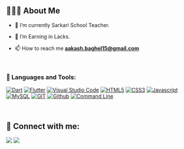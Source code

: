 ## 👨🏽‍💻 About Me

- 🌱 I’m currently Sarkari School Teacher.

- 👯 I’m Earning in Lacks.

- 📫 How to reach me **aakash.baghel15@gmail.com**
                      

<br />

### 🚀 Languages and Tools:

[![Dart](https://img.icons8.com/color/50/000000/dart.png)](#)
[![Flutter](https://img.icons8.com/color/48/000000/flutter.png)](#)
[![Visual Studio Code](https://img.icons8.com/fluent/50/000000/visual-studio-code-2019.png)](#)
[![HTML5](https://img.icons8.com/color/48/000000/html-5.png)](#)
[![CSS3](https://img.icons8.com/color/48/000000/css3.png)](#)
[![Javascript](https://img.icons8.com/color/50/000000/javascript--v2.png)](#)
[![MySQL](https://img.icons8.com/fluent/50/000000/mysql-logo.png)](#)
[![GIT](https://img.icons8.com/color/50/000000/git.png)](#)
[![Github](https://img.icons8.com/color/50/000000/github--v1.png)](#)
[![Command Line](https://img.icons8.com/color/50/000000/run-command.png)](#)
 
<br />

## 📱 Connect with me:
<p align="left">

<a href = "https://www.linkedin.com/in/aakashdeep-singh-baghel-664b531a7/" target="_blank"><img src="https://img.icons8.com/fluent/48/000000/linkedin.png"/></a>
<a href = "https://www.instagram.com/aakashic.records/"><img src="https://img.icons8.com/fluent/48/000000/instagram-new.png"/></a>

</p>

